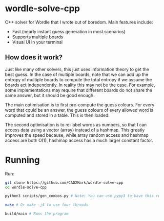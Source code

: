 # wordle-solve-cpp

C++ solver for Wordle that I wrote out of boredom. Main features include:

* Fast (nearly instant guess generation in most scenarios)
* Supports multiple boards
* Visual UI in your terminal

## How does it work?

Just like many other solvers, this just uses information theory to get the best guess. In the case of multiple boards, note that we can add up the entropy of multiple boards to compute the total entropy if we assume the boards act independently. In reality this may not be the case. For example, some implementations may require that different boards do not share the same answer, but it should be good enough.

The main optimisation is to first pre-compute the guess colours. For every word that could be an answer, the guess colours of every allowed word is computed and stored in a table. This is then loaded.

The second optimisation is to re-label words as numbers, so that I can access data using a vector (array) instead of a hashmap. This greatly improves the speed because, while array random access and hashmap access are both O(1), hashmap access has a much larger constant factor.

# Running
Run:
```bash
git clone https://github.com/CAG2Mark/wordle-solve-cpp
cd wordle-solve-cpp

python3 scripts/gen_combos.py # Note: You can use pypy3 to have this run faster.

make # Or make -j4 to use four threads

build/main # Runs the program
```
